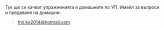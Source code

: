 Тук ще се качват упражненията и домашните по УП.
Имейл за въпроси и предаване на домашни:
<blockquote>
<p>
<a href="mailto:fmi.kn2014@hotmail.com">fmi.kn2014@hotmail.com</a>
</p>
<p>
</blockquote>
